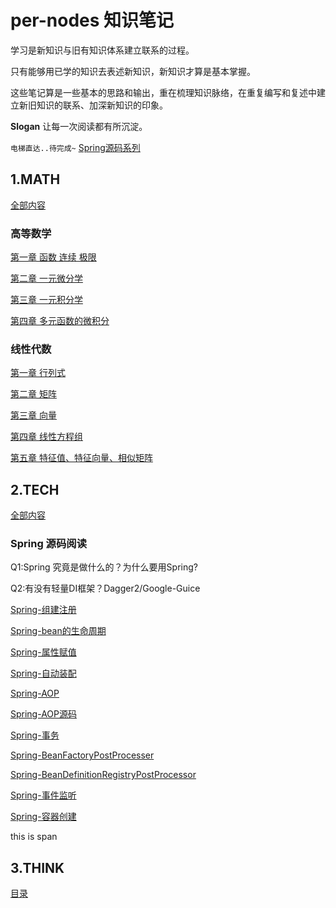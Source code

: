 # per-nodes 知识笔记

学习是新知识与旧有知识体系建立联系的过程。

只有能够用已学的知识去表述新知识，新知识才算是基本掌握。

这些笔记算是一些基本的思路和输出，重在梳理知识脉络，在重复编写和复述中建立新旧知识的联系、加深新知识的印象。

**Slogan** 让每一次阅读都有所沉淀。


`电梯直达..待完成~`
[Spring源码系列](#spring-code)

## 1.MATH

 [全部内容](./docs/math)
  
 ### 高等数学
 [第一章 函数 连续 极限](./docs/math/函数极限连续.md)
  
 [第二章 一元微分学](./docs/math/一元微分学.md)
 
 [第三章 一元积分学](./docs/math/一元积分学.md)
 
 [第四章 多元函数的微积分](./docs/math/多元函数的微积分.md)
  
 ### 线性代数
 [第一章 行列式](./docs/math/线代-行列式.md)
 
 [第二章 矩阵](./docs/math/线代-矩阵.md)
 
 [第三章 向量](./docs/math/线代-向量.md)
 
 [第四章 线性方程组](./docs/math/线代-方程组.md)
  
 [第五章 特征值、特征向量、相似矩阵](./docs/math/线代-特征值、特征向量、相似矩阵.md)
 
## 2.TECH

 [全部内容](./docs/tech)

### Spring 源码阅读
 
 Q1:Spring 究竟是做什么的？为什么要用Spring?
 
 Q2:有没有轻量DI框架？Dagger2/Google-Guice

 [Spring-组建注册](./docs/tech/框架/spring/Spring-组件注册.md)
 
 [Spring-bean的生命周期](./docs/tech/框架/spring/Spring-bean的生命周期.md)
 
 [Spring-属性赋值](./docs/tech/框架/spring/Spring-属性赋值.md)
 
 [Spring-自动装配](./docs/tech/框架/spring/Spring-自动装配.md)
 
 [Spring-AOP](./docs/tech/框架/spring/Spring-AOP.md)
 
 [Spring-AOP源码](./docs/tech/框架/spring/Spring-AOP代码.md)
 
 [Spring-事务](./docs/tech/框架/spring/Spring-事务.md)
 
 [Spring-BeanFactoryPostProcesser](./docs/tech/框架/spring/Spring-BeanFactoryPostProcesser.md)
  
 [Spring-BeanDefinitionRegistryPostProcessor](./docs/tech/框架/spring/Spring-BeanDefinitionRegistryPostProcessor.md)

 [Spring-事件监听](./docs/tech/框架/spring/Spring-事件监听.md)
 
 [Spring-容器创建](./docs/tech/框架/spring/Spring-容器创建.md)

<span id=”spring-code” >this is span</span>
## 3.THINK

  [目录](./docs/think)